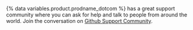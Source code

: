 {% data variables.product.prodname_dotcom %} has a great support community where you can ask for help and talk to people from around the world. Join the conversation on [Github Support Community](https://github.community/).

